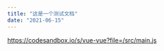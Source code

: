 ```yaml
---
title: "这是一个测试文档"
date: "2021-06-15"
---
```


<https://codesandbox.io/s/vue-vue?file=/src/main.js>




